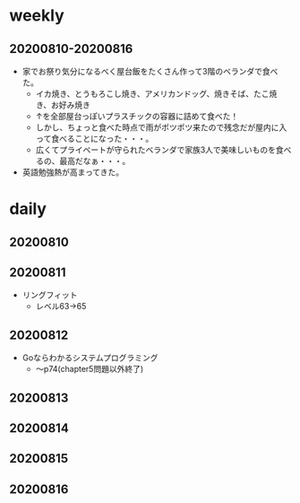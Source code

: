 # weekly
## 20200810-20200816
* 家でお祭り気分になるべく屋台飯をたくさん作って3階のベランダで食べた。
  * イカ焼き、とうもろこし焼き、アメリカンドッグ、焼きそば、たこ焼き、お好み焼き
  * ↑を全部屋台っぽいプラスチックの容器に詰めて食べた！
  * しかし、ちょっと食べた時点で雨がポツポツ来たので残念だが屋内に入って食べることになった・・・。
  * 広くてプライベートが守られたベランダで家族3人で美味しいものを食べるの、最高だなぁ・・・。
* 英語勉強熱が高まってきた。


# daily
## 20200810

## 20200811
* リングフィット
  * レベル63→65

## 20200812
* Goならわかるシステムプログラミング
  * 〜p74(chapter5問題以外終了)


## 20200813

## 20200814

## 20200815

## 20200816

